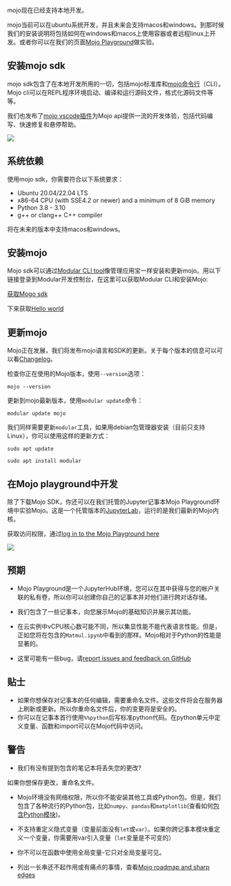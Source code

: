 mojo现在已经支持本地开发。

mojo当前可以在ubuntu系统开发，并且未来会支持macos和windows。到那时候我们的安装说明将包括如何在windows和macos上使用容器或者远程linux上开发。或者你可以在我们的页面[Mojo Playground](https://docs.modular.com/mojo/manual/get-started/#develop-in-the-mojo-playground)做实验。


## 安装mojo sdk

mojo sdk包含了在本地开发所用的一切，包括mojo标准库和[mojo命令行](https://docs.modular.com/mojo/cli/)（CLI）。Mojo cli可以在REPL程序环境启动、编译和运行源码文件，格式化源码文件等等。

我们也发布了[mojo vscode插件](https://marketplace.visualstudio.com/items?itemName=modular-mojotools.vscode-mojo)为Mojo api提供一流的开发体验，包括代码编写、快速修复和悬停帮助。

![](https://docs.modular.com/static/images/mojo/mojo-vscode.png)

## 系统依赖

使用mojo sdk，你需要符合以下系统要求：

* Ubuntu 20.04/22.04 LTS
* x86-64 CPU (with SSE4.2 or newer) and a minimum of 8 GiB memory
* Python 3.8 - 3.10
* g++ or clang++ C++ compiler

将在未来的版本中支持macos和windows。

## 安装mojo

Mojo sdk可以通过[Modular CLI tool](https://docs.modular.com/cli/)像管理应用宝一样安装和更新mojo。用以下链接登录到Modular开发控制台，在这里可以获取Modular CLI和安装Mojo:

[获取Mogo sdk](https://developer.modular.com/download)

下来获取[Hello world](https://docs.modular.com/mojo/manual/get-started/hello-world.html)

## 更新mojo

Mojo正在发展，我们将发布mojo语言和SDK的更新。关于每个版本的信息可以可以看[Changelog](https://docs.modular.com/mojo/changelog.html)。

检查你正在使用的Mojo版本，使用```--version```选项：
```shell
mojo --version
```
更新到mojo最新版本，使用```modular update```命令：
```
modular update mojo
```

我们同样需要更新```modular```工具，如果用debian包管理器安装（目前只支持Linux），你可以使用这样的更新方式：

```shell
sudo apt update

sudo apt install modular
```

## 在Mojo playground中开发

除了下载Mojo SDK，你还可以在我们托管的Jupyter记事本Mojo Playground环境中实验Mojo。这是一个托管版本的[JupyterLab](https://jupyterlab.readthedocs.io/en/latest/)，运行的是我们最新的Mojo内核。


获取访问权限，通过[log in to the Mojo Playground here](https://playground.modular.com/)

![](https://docs.modular.com/static/images/mojo/mojo-playground.png)

## 预期

* Mojo Playground是一个JupyterHub环境，您可以在其中获得与您的帐户关联的私有卷，所以你可以创建你自己的记事本并对他们进行跨对话存储。

* 我们包含了一些记事本，向您展示Mojo的基础知识并展示其功能。

* 在云实例中vCPU核心数可能不同，所以集显性能不能代表语言性能。但是，正如您将在包含的```Matmul.ipynb```中看到的那样。Mojo相对于Python的性能是显著的。

* 这里可能有一些bug，请[report issues and feedback on GitHub](https://github.com/modularml/mojo/issues/new/choose)

## 贴士

* 如果你想保存对记事本的任何编辑，需要重命名文件。这些文件将会在服务器上刷新或更新。所以你重命名文件后，你的变更将是安全的。
* 你可以在记事本首行使用```%%python```后写标准python代码。在python单元中定义变量、函数和import可以在Mojo代码中访问。

## 警告

* 我们有没有提到包含的笔记本将丢失您的更改?

如果你想保存更改，重命名文件。

* Mojo环境没有网络权限，所以你不能安装其他工具或Python包。但是，我们包含了各种流行的Python包，比如```numpy```、```pandas```和```matplotlib```(查看如何[包含Python模块](https://docs.modular.com/mojo/programming-manual.html#python-integration))。

* 不支持重定义隐式变量（变量前面没有```let```或```var```）。如果你跨记事本模块重定义一个变量，你需要用var引入变量（```let```变量是不可变的）

* 你不可以在函数中使用全局变量-它只对全局变量可见。

* 列出一长串还不起作用或有痛点的事情，查看[Mojo roadmap and sharp edges](https://docs.modular.com/mojo/roadmap.html)